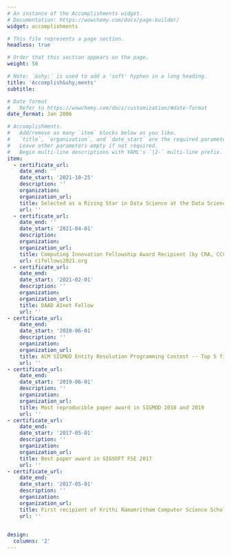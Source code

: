 ```yaml
---
# An instance of the Accomplishments widget.
# Documentation: https://wowchemy.com/docs/page-builder/
widget: accomplishments

# This file represents a page section.
headless: true

# Order that this section appears on the page.
weight: 50

# Note: `&shy;` is used to add a 'soft' hyphen in a long heading.
title: 'Accomplish&shy;ments'
subtitle:

# Date format
#   Refer to https://wowchemy.com/docs/customization/#date-format
date_format: Jan 2006

# Accomplishments.
#   Add/remove as many `item` blocks below as you like.
#   `title`, `organization`, and `date_start` are the required parameters.
#   Leave other parameters empty if not required.
#   Begin multi-line descriptions with YAML's `|2-` multi-line prefix.
item:
  - certificate_url: 
    date_end: ''
    date_start: '2021-10-25'
    description: ''
    organization: 
    organization_url: 
    title: Selected as a Rising Star in Data Science at the Data Science Institute, UChicago
    url: ''
  - certificate_url: 
    date_end: ''
    date_start: '2021-04-01'
    description: 
    organization: 
    organization_url: 
    title: Computing Innovation Fellowship Award Recipient (by CRA, CCC and NSF)
    url: cifellows2021.org
  - certificate_url: 
    date_end: 
    date_start: '2021-02-01'
    description: ''
    organization: 
    organization_url: 
    title: DAAD AInet Fellow
    url: ''
- certificate_url: 
    date_end: 
    date_start: '2020-06-01'
    description: ''
    organization: 
    organization_url: 
    title: ACM SIGMOD Entity Resolution Programming Contest -- Top 5 finalist
    url: ''
- certificate_url: 
    date_end: 
    date_start: '2019-06-01'
    description: ''
    organization: 
    organization_url: 
    title: Most reproducible paper award in SIGMOD 2018 and 2019
    url: ''
- certificate_url: 
    date_end: 
    date_start: '2017-05-01'
    description: ''
    organization: 
    organization_url: 
    title: Best paper award in SIGSOFT FSE 2017
    url: ''
- certificate_url: 
    date_end: 
    date_start: '2017-05-01'
    description: ''
    organization: 
    organization_url: 
    title: First recipient of Krithi Ramamritham Computer Science Scholarship
    url: ''

 
design:
  columns: '2'
---
```

